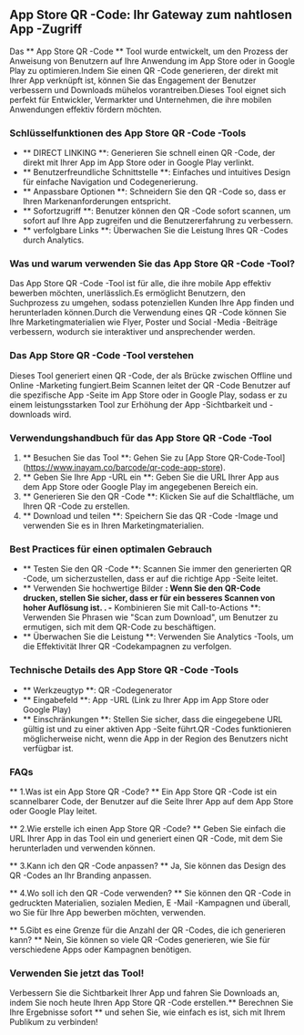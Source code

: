 ## App Store QR -Code: Ihr Gateway zum nahtlosen App -Zugriff

Das ** App Store QR -Code ** Tool wurde entwickelt, um den Prozess der Anweisung von Benutzern auf Ihre Anwendung im App Store oder in Google Play zu optimieren.Indem Sie einen QR -Code generieren, der direkt mit Ihrer App verknüpft ist, können Sie das Engagement der Benutzer verbessern und Downloads mühelos vorantreiben.Dieses Tool eignet sich perfekt für Entwickler, Vermarkter und Unternehmen, die ihre mobilen Anwendungen effektiv fördern möchten.

### Schlüsselfunktionen des App Store QR -Code -Tools

- ** DIRECT LINKING **: Generieren Sie schnell einen QR -Code, der direkt mit Ihrer App im App Store oder in Google Play verlinkt.
- ** Benutzerfreundliche Schnittstelle **: Einfaches und intuitives Design für einfache Navigation und Codegenerierung.
- ** Anpassbare Optionen **: Schneidern Sie den QR -Code so, dass er Ihren Markenanforderungen entspricht.
- ** Sofortzugriff **: Benutzer können den QR -Code sofort scannen, um sofort auf Ihre App zugreifen und die Benutzererfahrung zu verbessern.
- ** verfolgbare Links **: Überwachen Sie die Leistung Ihres QR -Codes durch Analytics.

### Was und warum verwenden Sie das App Store QR -Code -Tool?

Das App Store QR -Code -Tool ist für alle, die ihre mobile App effektiv bewerben möchten, unerlässlich.Es ermöglicht Benutzern, den Suchprozess zu umgehen, sodass potenziellen Kunden Ihre App finden und herunterladen können.Durch die Verwendung eines QR -Code können Sie Ihre Marketingmaterialien wie Flyer, Poster und Social -Media -Beiträge verbessern, wodurch sie interaktiver und ansprechender werden.

### Das App Store QR -Code -Tool verstehen

Dieses Tool generiert einen QR -Code, der als Brücke zwischen Offline und Online -Marketing fungiert.Beim Scannen leitet der QR -Code Benutzer auf die spezifische App -Seite im App Store oder in Google Play, sodass er zu einem leistungsstarken Tool zur Erhöhung der App -Sichtbarkeit und -downloads wird.

### Verwendungshandbuch für das App Store QR -Code -Tool

1. ** Besuchen Sie das Tool **: Gehen Sie zu [App Store QR-Code-Tool] (https://www.inayam.co/barcode/qr-code-app-store).
2. ** Geben Sie Ihre App -URL ein **: Geben Sie die URL Ihrer App aus dem App Store oder Google Play im angegebenen Bereich ein.
3. ** Generieren Sie den QR -Code **: Klicken Sie auf die Schaltfläche, um Ihren QR -Code zu erstellen.
4. ** Download und teilen **: Speichern Sie das QR -Code -Image und verwenden Sie es in Ihren Marketingmaterialien.

### Best Practices für einen optimalen Gebrauch

- ** Testen Sie den QR -Code **: Scannen Sie immer den generierten QR -Code, um sicherzustellen, dass er auf die richtige App -Seite leitet.
- ** Verwenden Sie hochwertige Bilder **: Wenn Sie den QR-Code drucken, stellen Sie sicher, dass er für ein besseres Scannen von hoher Auflösung ist.
.
-** Kombinieren Sie mit Call-to-Actions **: Verwenden Sie Phrasen wie "Scan zum Download", um Benutzer zu ermutigen, sich mit dem QR-Code zu beschäftigen.
- ** Überwachen Sie die Leistung **: Verwenden Sie Analytics -Tools, um die Effektivität Ihrer QR -Codekampagnen zu verfolgen.

### Technische Details des App Store QR -Code -Tools

- ** Werkzeugtyp **: QR -Codegenerator
- ** Eingabefeld **: App -URL (Link zu Ihrer App im App Store oder Google Play)
- ** Einschränkungen **: Stellen Sie sicher, dass die eingegebene URL gültig ist und zu einer aktiven App -Seite führt.QR -Codes funktionieren möglicherweise nicht, wenn die App in der Region des Benutzers nicht verfügbar ist.

### FAQs

** 1.Was ist ein App Store QR -Code? **
Ein App Store QR -Code ist ein scannelbarer Code, der Benutzer auf die Seite Ihrer App auf dem App Store oder Google Play leitet.

** 2.Wie erstelle ich einen App Store QR -Code? **
Geben Sie einfach die URL Ihrer App in das Tool ein und generiert einen QR -Code, mit dem Sie herunterladen und verwenden können.

** 3.Kann ich den QR -Code anpassen? **
Ja, Sie können das Design des QR -Codes an Ihr Branding anpassen.

** 4.Wo soll ich den QR -Code verwenden? **
Sie können den QR -Code in gedruckten Materialien, sozialen Medien, E -Mail -Kampagnen und überall, wo Sie für Ihre App bewerben möchten, verwenden.

** 5.Gibt es eine Grenze für die Anzahl der QR -Codes, die ich generieren kann? **
Nein, Sie können so viele QR -Codes generieren, wie Sie für verschiedene Apps oder Kampagnen benötigen.

### Verwenden Sie jetzt das Tool!

Verbessern Sie die Sichtbarkeit Ihrer App und fahren Sie Downloads an, indem Sie noch heute Ihren App Store QR -Code erstellen.** Berechnen Sie Ihre Ergebnisse sofort ** und sehen Sie, wie einfach es ist, sich mit Ihrem Publikum zu verbinden!